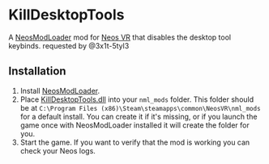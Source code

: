 # KillDesktopTools

A [NeosModLoader](https://github.com/zkxs/NeosModLoader) mod for [Neos VR](https://neos.com/) that disables the desktop tool keybinds. requested by @3x1t-5tyl3

## Installation
1. Install [NeosModLoader](https://github.com/zkxs/NeosModLoader).
1. Place [KillDesktopTools.dll](https://github.com/eia485/NeosKillDesktopTools/releases/latest/download/KillDesktopTools.dll) into your `nml_mods` folder. This folder should be at `C:\Program Files (x86)\Steam\steamapps\common\NeosVR\nml_mods` for a default install. You can create it if it's missing, or if you launch the game once with NeosModLoader installed it will create the folder for you.
1. Start the game. If you want to verify that the mod is working you can check your Neos logs.